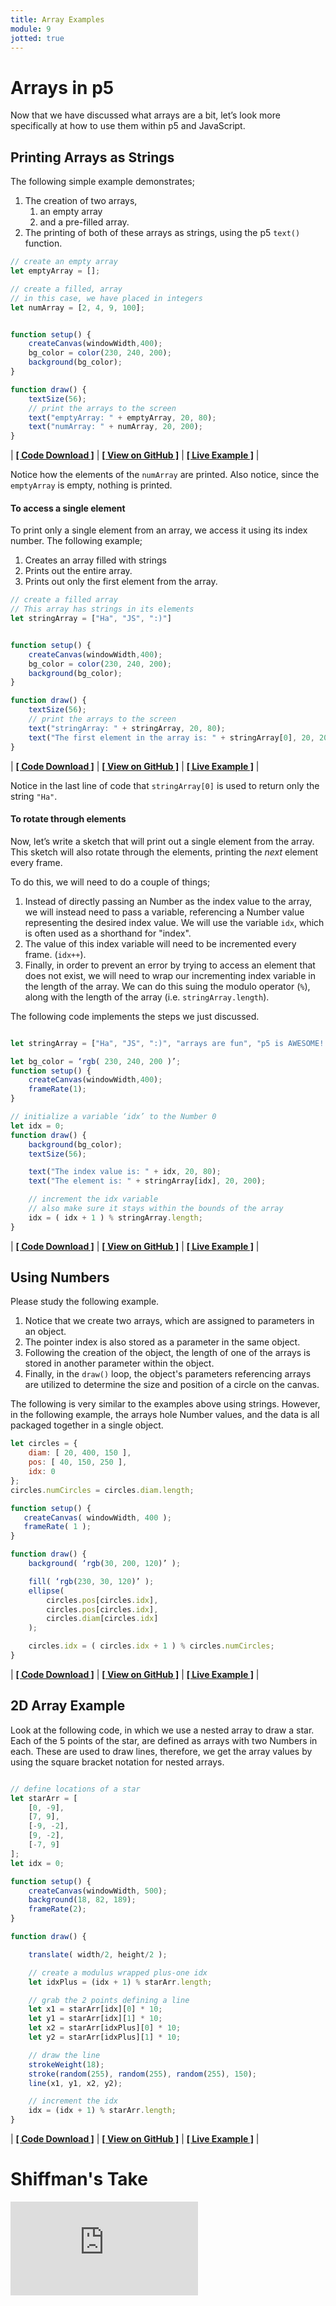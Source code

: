 ```yaml
---
title: Array Examples
module: 9
jotted: true
---
```


# Arrays in p5

Now that we have discussed what arrays are a bit, let’s look more specifically at how to use them within p5 and JavaScript.

## Printing Arrays as Strings

The following simple example demonstrates;

1. The creation of two arrays,
	1. an empty array
	2. and a pre-filled array.
2. The printing of both of these arrays as strings, using the p5 `text()` function.

```js
// create an empty array
let emptyArray = [];

// create a filled, array
// in this case, we have placed in integers
let numArray = [2, 4, 9, 100];


function setup() {
    createCanvas(windowWidth,400);
    bg_color = color(230, 240, 200);
    background(bg_color);
}

function draw() {
    textSize(56);
    // print the arrays to the screen
    text("emptyArray: " + emptyArray, 20, 80);
    text("numArray: " + numArray, 20, 200);
}
```


<div id="jotted-demo-1" class="jotted-theme-stacked"></div>

<script>
    new Jotted(document.querySelector("#jotted-demo-1"), {
    files: [
        {
            type: "js",
            hide: false,
            url:"https://raw.githubusercontent.com/Montana-Media-Arts/120_CreativeCoding/master/lecture_code/09/01_array_print_01/sketch.js"
        },
        {
            type: "html",
            hide: true,
            url:"../../../p5_resources/index.html"
        }
    ],
    showBlank: false,
    showResult: true,
    plugins: [
        { name: 'ace', options: { "maxLines": 50 } },
        // { name: 'console', options: { autoClear: true } },
    ]
});
</script>

| [**[ Code Download ]**](https://github.com/Montana-Media-Arts/120_CreativeCoding/raw/master/lecture_code/09/01_array_print_01/01_array_print_01.zip) | [**[ View on GitHub ]**](https://github.com/Montana-Media-Arts/120_CreativeCoding/raw/master/lecture_code/09/01_array_print_01/) | [**[ Live Example ]**](https://montana-media-arts.github.io/120_CreativeCoding/lecture_code/09/01_array_print_01/) |




Notice how the elements of the `numArray` are printed. Also notice, since the `emptyArray` is empty, nothing is printed.


#### To access a single element

To print only a single element from an array, we access it using its index number. The following example;

1. Creates an array filled with strings
2. Prints out the entire array.
3. Prints out only the first element from the array.

```js
// create a filled array
// This array has strings in its elements
let stringArray = ["Ha", "JS", ":)"]


function setup() {
    createCanvas(windowWidth,400);
    bg_color = color(230, 240, 200);
    background(bg_color);
}

function draw() {
    textSize(56);
    // print the arrays to the screen
    text("stringArray: " + stringArray, 20, 80);
    text("The first element in the array is: " + stringArray[0], 20, 200);
}
```


<div id="jotted-demo-2" class="jotted-theme-stacked"></div>

<script>
    new Jotted(document.querySelector("#jotted-demo-2"), {
    files: [
        {
            type: "js",
            hide: false,
            url:"https://raw.githubusercontent.com/Montana-Media-Arts/120_CreativeCoding/master/lecture_code/09/01_array_print_02/sketch.js"
        },
        {
            type: "html",
            hide: true,
            url:"../../../p5_resources/index.html"
        }
    ],
    showBlank: false,
    showResult: true,
    plugins: [
        { name: 'ace', options: { "maxLines": 50 } },
        // { name: 'console', options: { autoClear: true } },
    ]
});
</script>

| [**[ Code Download ]**](https://github.com/Montana-Media-Arts/120_CreativeCoding/raw/master/lecture_code/09/01_array_print_02/01_array_print_02.zip) | [**[ View on GitHub ]**](https://github.com/Montana-Media-Arts/120_CreativeCoding/raw/master/lecture_code/09/01_array_print_02/) | [**[ Live Example ]**](https://montana-media-arts.github.io/120_CreativeCoding/lecture_code/09/01_array_print_02/) |



Notice in the last line of code that `stringArray[0]` is used to return only the string `"Ha"`.


#### To rotate through elements

Now, let’s write a sketch that will print out a single element from the array. This sketch will also rotate through the elements, printing the _next_ element every frame.

To do this, we will need to do a couple of things;

1. Instead of directly passing an Number as the index value to the array, we will instead need to pass a variable, referencing a Number value representing the desired index value. We will use the variable `idx`, which is often used as a shorthand for "index".
2. The value of this index variable will need to be incremented every frame. (`idx++`).
3. Finally, in order to prevent an error by trying to access an element that does not exist, we will need to wrap our incrementing index variable in the length of the array. We can do this suing the modulo operator (`%`), along with the length of the array (i.e. `stringArray.length`).

The following code implements the steps we just discussed.

```js

let stringArray = ["Ha", "JS", ":)", "arrays are fun", "p5 is AWESOME!!"];

let bg_color = ‘rgb( 230, 240, 200 )’;
function setup() {
    createCanvas(windowWidth,400);
    frameRate(1);
}

// initialize a variable ‘idx’ to the Number 0
let idx = 0;
function draw() {
    background(bg_color);
    textSize(56);

    text("The index value is: " + idx, 20, 80);
    text("The element is: " + stringArray[idx], 20, 200);

    // increment the idx variable
    // also make sure it stays within the bounds of the array
    idx = ( idx + 1 ) % stringArray.length;
}
```


<div id="jotted-demo-3" class="jotted-theme-stacked"></div>

<script>
    new Jotted(document.querySelector("#jotted-demo-3"), {
    files: [
        {
            type: "js",
            hide: false,
            url:"https://raw.githubusercontent.com/Montana-Media-Arts/120_CreativeCoding/master/lecture_code/09/01_array_print_03/sketch.js"
        },
        {
            type: "html",
            hide: true,
            url:"../../../p5_resources/index.html"
        }
    ],
    showBlank: false,
    showResult: true,
    plugins: [
        { name: 'ace', options: { "maxLines": 50 } },
        // { name: 'console', options: { autoClear: true } },
    ]
});
</script>

| [**[ Code Download ]**](https://github.com/Montana-Media-Arts/120_CreativeCoding/raw/master/lecture_code/09/01_array_print_03/01_array_print_03.zip) | [**[ View on GitHub ]**](https://github.com/Montana-Media-Arts/120_CreativeCoding/raw/master/lecture_code/09/01_array_print_03/) | [**[ Live Example ]**](https://montana-media-arts.github.io/120_CreativeCoding/lecture_code/09/01_array_print_03/) |


## Using Numbers

Please study the following example.

1. Notice that we create two arrays, which are assigned to parameters in an object.
2. The pointer index is also stored as a parameter in the same object.
3. Following the creation of the object, the length of one of the arrays is stored in another parameter within the object.
4. Finally, in the `draw()` loop, the object's parameters referencing arrays are utilized to determine the size and position of a circle on the canvas.

The following is very similar to the examples above using strings. However, in the following example, the arrays hole Number values, and the data is all packaged together in a single object.

```js
let circles = {
    diam: [ 20, 400, 150 ],
    pos: [ 40, 150, 250 ],
    idx: 0
};
circles.numCircles = circles.diam.length;

function setup() {
   createCanvas( windowWidth, 400 );
   frameRate( 1 );
}

function draw() {
    background( ‘rgb(30, 200, 120)’ );

    fill( ‘rgb(230, 30, 120)’ );
    ellipse(
        circles.pos[circles.idx],
        circles.pos[circles.idx],
        circles.diam[circles.idx]
    );

    circles.idx = ( circles.idx + 1 ) % circles.numCircles;
}
```


<div id="jotted-demo-4" class="jotted-theme-stacked"></div>

<script>
    new Jotted(document.querySelector("#jotted-demo-4"), {
    files: [
        {
            type: "js",
            hide: false,
            url:"https://raw.githubusercontent.com/Montana-Media-Arts/120_CreativeCoding/master/lecture_code/09/02_arrays_numbers_01/sketch.js"
        },
        {
            type: "html",
            hide: true,
            url:"../../../p5_resources/index.html"
        }
    ],
    showBlank: false,
    showResult: true,
    plugins: [
        { name: 'ace', options: { "maxLines": 50 } },
        // { name: 'console', options: { autoClear: true } },
    ]
});
</script>

| [**[ Code Download ]**](https://github.com/Montana-Media-Arts/120_CreativeCoding/raw/master/lecture_code/09/02_arrays_numbers_01/02_arrays_numbers_01.zip) | [**[ View on GitHub ]**](https://github.com/Montana-Media-Arts/120_CreativeCoding/raw/master/lecture_code/09/02_arrays_numbers_01/) | [**[ Live Example ]**](https://montana-media-arts.github.io/120_CreativeCoding/lecture_code/09/02_arrays_numbers_01/) |



## 2D Array Example

Look at the following code, in which we use a nested array to draw a star. Each of the 5 points of the star, are defined as arrays with two Numbers in each. These are used to draw lines, therefore, we get the array values by using the square bracket notation for nested arrays.

```js

// define locations of a star
let starArr = [
    [0, -9],
    [7, 9],
    [-9, -2],
    [9, -2],
    [-7, 9]
];
let idx = 0;

function setup() {
    createCanvas(windowWidth, 500);
    background(18, 82, 189);
    frameRate(2);
}

function draw() {

    translate( width/2, height/2 );

    // create a modulus wrapped plus-one idx
    let idxPlus = (idx + 1) % starArr.length;

    // grab the 2 points defining a line
    let x1 = starArr[idx][0] * 10;
    let y1 = starArr[idx][1] * 10;
    let x2 = starArr[idxPlus][0] * 10;
    let y2 = starArr[idxPlus][1] * 10;

    // draw the line
    strokeWeight(18);
    stroke(random(255), random(255), random(255), 150);
    line(x1, y1, x2, y2);

    // increment the idx
    idx = (idx + 1) % starArr.length;
}
```


<div id="jotted-demo-5" class="jotted-theme-stacked"></div>

<script>
    new Jotted(document.querySelector("#jotted-demo-5"), {
    files: [
        {
            type: "js",
            hide: false,
            url:"https://raw.githubusercontent.com/Montana-Media-Arts/120_CreativeCoding/master/lecture_code/09/06_2d_array_01/sketch.js"
        },
        {
            type: "html",
            hide: true,
            url:"../../../p5_resources/index.html"
        }
    ],
    showBlank: false,
    showResult: true,
    plugins: [
        { name: 'ace', options: { "maxLines": 50 } },
        // { name: 'console', options: { autoClear: true } },
    ]
});
</script>

| [**[ Code Download ]**](https://github.com/Montana-Media-Arts/120_CreativeCoding/raw/master/lecture_code/09/06_2d_array_01/06_2d_array_01.zip) | [**[ View on GitHub ]**](https://github.com/Montana-Media-Arts/120_CreativeCoding/raw/master/lecture_code/09/06_2d_array_01/) | [**[ Live Example ]**](https://montana-media-arts.github.io/120_CreativeCoding/lecture_code/09/06_2d_array_01/) |




# Shiffman's Take

<div class="embed-responsive embed-responsive-16by9"><iframe class="embed-responsive-item" src="https://www.youtube.com/embed/VIQoUghHSxU" frameborder="0" allowfullscreen></iframe></div>
